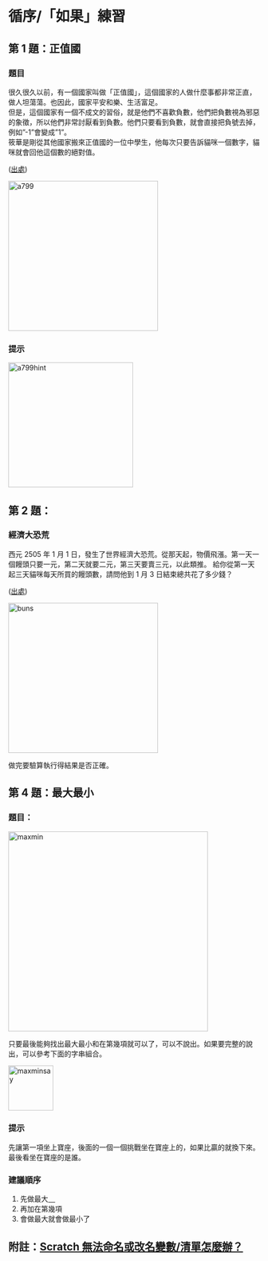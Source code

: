 # 循序/「如果」練習

## 第 1 題：正值國

### 題目

很久很久以前，有一個國家叫做「正值國」，這個國家的人做什麼事都非常正直，做人坦蕩蕩。也因此，國家平安和樂、生活富足。  
但是，這個國家有一個不成文的習俗，就是他們不喜歡負數，他們把負數視為邪惡的象徵，所以他們非常討厭看到負數。他們只要看到負數，就會直接把負號去掉，例如”-1”會變成”1”。  
筱華是剛從其他國家搬來正值國的一位中學生，他每次只要告訴貓咪一個數字，貓咪就會回他這個數的絕對值。  

([出處](https://zerojudge.tw/ShowProblem?problemid=a799))

<img src="http://nandemoi.github.io/zl111/media/a799.gif" alt="a799" height="300"/>

### 提示

<img src="http://nandemoi.github.io/zl111/media/a799hint.png" alt="a799hint" height="250"/>

## 第 2 題：

### 經濟大恐荒

西元 2505 年 1 月 1 日，發生了世界經濟大恐荒。從那天起，物價飛漲。第一天一個饅頭只要一元，第二天就要二元，第三天要賣三元，以此類推。
給你從第一天起三天貓咪每天所買的饅頭數，請問他到 1 月 3 日結束總共花了多少錢？  

([出處](https://zerojudge.tw/ShowProblem?problemid=b294))

<img src="http://nandemoi.github.io/zl111/media/buns.png" alt="buns" height="300"/>

做完要驗算執行得結果是否正確。  

## 第 4 題：最大最小

### 題目：

<img src="http://nandemoi.github.io/zl111/media/maxmin.png" alt="maxmin" height="400"/>

只要最後能夠找出最大最小和在第幾項就可以了，可以不說出。如果要完整的說出，可以參考下面的字串組合。

<img src="http://nandemoi.github.io/zl111/media/maxminsay.png" alt="maxminsay" height="90"/>

### 提示

先讓第一項坐上寶座，後面的一個一個挑戰坐在寶座上的，如果比贏的就換下來。最後看坐在寶座的是誰。

### 建議順序

1. 先做最大[　](http://nandemoi.github.io/zl111/media/maxminhint1.png)
2. 再加在第幾項
3. 會做最大就會做最小了

## 附註：[Scratch 無法命名或改名變數/清單怎麼辦？](https://nandemoi.github.io/zl111/scratchinput)